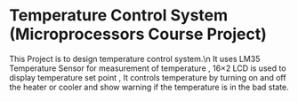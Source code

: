# Temperature Control System (Microprocessors Course Project)
This Project is to design temperature control system.\n
It uses LM35 Temperature Sensor for measurement of temperature , 16×2 LCD is used to display temperature set point , It controls temperature by turning on and off the heater or cooler and show warning if the temperature is in the bad state.
